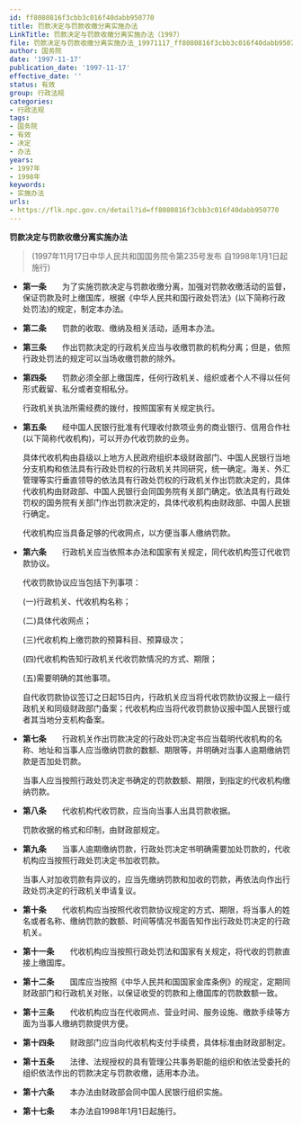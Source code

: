```yaml
---
id: ff8080816f3cbb3c016f40dabb950770
title: 罚款决定与罚款收缴分离实施办法
LinkTitle: 罚款决定与罚款收缴分离实施办法（1997）
file: 罚款决定与罚款收缴分离实施办法_19971117_ff8080816f3cbb3c016f40dabb950770.docx
author: 国务院
date: '1997-11-17'
publication_date: '1997-11-17'
effective_date: ''
status: 有效
group: 行政法规
categories:
- 行政法规
tags:
- 国务院
- 有效
- 决定
- 办法
years:
- 1997年
- 1998年
keywords:
- 实施办法
urls:
- https://flk.npc.gov.cn/detail?id=ff8080816f3cbb3c016f40dabb950770
---
```


**罚款决定与罚款收缴分离实施办法**

> (1997年11月17日中华人民共和国国务院令第235号发布 自1998年1月1日起施行)

- **第一条**　　为了实施罚款决定与罚款收缴分离，加强对罚款收缴活动的监督，保证罚款及时上缴国库，根据《中华人民共和国行政处罚法》(以下简称行政处罚法)的规定，制定本办法。

- **第二条**　　罚款的收取、缴纳及相关活动，适用本办法。

- **第三条**　　作出罚款决定的行政机关应当与收缴罚款的机构分离；但是，依照行政处罚法的规定可以当场收缴罚款的除外。

- **第四条**　　罚款必须全部上缴国库，任何行政机关、组织或者个人不得以任何形式截留、私分或者变相私分。

  行政机关执法所需经费的拨付，按照国家有关规定执行。

- **第五条**　　经中国人民银行批准有代理收付款项业务的商业银行、信用合作社(以下简称代收机构)，可以开办代收罚款的业务。

  具体代收机构由县级以上地方人民政府组织本级财政部门、中国人民银行当地分支机构和依法具有行政处罚权的行政机关共同研究，统一确定。海关、外汇管理等实行垂直领导的依法具有行政处罚权的行政机关作出罚款决定的，具体代收机构由财政部、中国人民银行会同国务院有关部门确定。依法具有行政处罚权的国务院有关部门作出罚款决定的，具体代收机构由财政部、中国人民银行确定。

  代收机构应当具备足够的代收网点，以方便当事人缴纳罚款。

- **第六条**　　行政机关应当依照本办法和国家有关规定，同代收机构签订代收罚款协议。

  代收罚款协议应当包括下列事项：

  (一)行政机关、代收机构名称；

  (二)具体代收网点；

  (三)代收机构上缴罚款的预算科目、预算级次；

  (四)代收机构告知行政机关代收罚款情况的方式、期限；

  (五)需要明确的其他事项。

  自代收罚款协议签订之日起15日内，行政机关应当将代收罚款协议报上一级行政机关和同级财政部门备案；代收机构应当将代收罚款协议报中国人民银行或者其当地分支机构备案。

- **第七条**　　行政机关作出罚款决定的行政处罚决定书应当载明代收机构的名称、地址和当事人应当缴纳罚款的数额、期限等，并明确对当事人逾期缴纳罚款是否加处罚款。

  当事人应当按照行政处罚决定书确定的罚款数额、期限，到指定的代收机构缴纳罚款。

- **第八条**　　代收机构代收罚款，应当向当事人出具罚款收据。

  罚款收据的格式和印制，由财政部规定。

- **第九条**　　当事人逾期缴纳罚款，行政处罚决定书明确需要加处罚款的，代收机构应当按照行政处罚决定书加收罚款。

  当事人对加收罚款有异议的，应当先缴纳罚款和加收的罚款，再依法向作出行政处罚决定的行政机关申请复议。

- **第十条**　　代收机构应当按照代收罚款协议规定的方式、期限，将当事人的姓名或者名称、缴纳罚款的数额、时间等情况书面告知作出行政处罚决定的行政机关。

- **第十一条**　　代收机构应当按照行政处罚法和国家有关规定，将代收的罚款直接上缴国库。

- **第十二条**　　国库应当按照《中华人民共和国国家金库条例》的规定，定期同财政部门和行政机关对账，以保证收受的罚款和上缴国库的罚款数额一致。

- **第十三条**　　代收机构应当在代收网点、营业时间、服务设施、缴款手续等方面为当事人缴纳罚款提供方便。

- **第十四条**　　财政部门应当向代收机构支付手续费，具体标准由财政部制定。

- **第十五条**　　法律、法规授权的具有管理公共事务职能的组织和依法受委托的组织依法作出的罚款决定与罚款收缴，适用本办法。

- **第十六条**　　本办法由财政部会同中国人民银行组织实施。

- **第十七条**　　本办法自1998年1月1日起施行。

